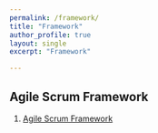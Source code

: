 ```yaml
---
permalink: /framework/
title: "Framework"
author_profile: true
layout: single
excerpt: "Framework"

---
```

## Agile Scrum Framework
 1. [Agile Scrum Framework](https://satishgunjal.github.io/agile_scrum/)
